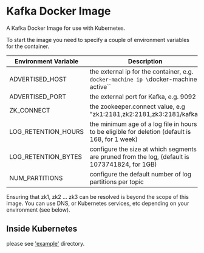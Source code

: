 Kafka Docker Image
===================

A Kafka Docker Image for use with Kubernetes.

To start the image you need to specify a couple of environment variables for the container.

| Environment Variable                          | Description                           |
| --------------------------------------------- | --------------------------------------|
|ADVERTISED_HOST | the external ip for the container, e.g. `docker-machine ip \`docker-machine active\`` |
| ADVERTISED_PORT | the external port for Kafka, e.g. 9092 |
| ZK_CONNECT | the zookeeper.connect value, e.g "zk1:2181,zk2:2181,zk3:2181/kafka" |
| LOG_RETENTION_HOURS | the minimum age of a log file in hours to be eligible for deletion (default is 168, for 1 week) |
| LOG_RETENTION_BYTES | configure the size at which segments are pruned from the log, (default is 1073741824, for 1GB) |
| NUM_PARTITIONS| configure the default number of log partitions per topic |

Ensuring that zk1, zk2 ... zk3 can be resolved is beyond the scope of this image.
You can use DNS, or Kubernetes services, etc depending on your environment (see below).

## Inside Kubernetes
please see ['example'](example/) directory.
